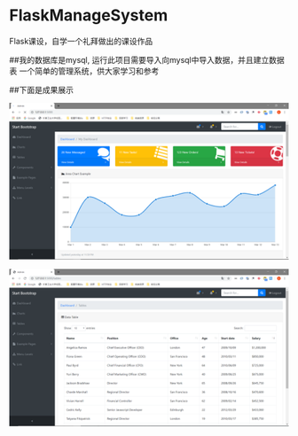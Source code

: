 ﻿# FlaskManageSystem
Flask课设，自学一个礼拜做出的课设作品

##我的数据库是mysql, 运行此项目需要导入向mysql中导入数据，并且建立数据表
一个简单的管理系统，供大家学习和参考



##下面是成果展示

![alt text](https://github.com/wandoubudou/FlaskManageSystem/blob/master/images/1.png "index")












![alt text](https://github.com/wandoubudou/FlaskManageSystem/blob/master/images/2.png "index")
